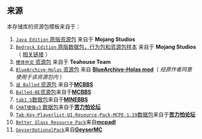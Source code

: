 ## 来源

本存储库的资源包模板来自于：

1. [`Java Edition` 原版资源包](https://github.com/MC-Schale-Server/Resource-packs/tree/main/Samples/ResourcePack%201.20.1%20Java%20Edition%20Backup/assets) 来自于 **Mojang Studios**
2. [`Bedrock Edition` 原版数据包，行为包和资源包样本](https://github.com/MC-Schale-Server/Resource-packs/tree/main/Samples/bedrock-samples-1.20.80.24-preview) 来自于 **Mojang Studios**（ [相关链接](https://github.com/Mojang/bedrock-samples/releases) ）
3. [`梗体中文` 资源包](https://github.com/MC-Schale-Server/Resource-packs/tree/main/Samples/meme.teahouse.team-9b1d8d) 来自于 **Teahouse Team**
4. [`BlueArchive-Holas` 资源包](https://github.com/MC-Schale-Server/Resource-packs/tree/main/Samples/BlueArchive-Holas-mod%20ResoursePack) 来自 [**BlueArchive-Holas mod**](https://www.mcmod.cn/class/10170.html)（ *经原作者同意使用于该资源包内* ）
5. [`谣 Balled` 资源包](https://github.com/MC-Schale-Server/Resource-packs/tree/main/Samples/%5B1.14.x%5DBallad%201.1.0) 来自于[**MCBBS**](https://www.mcbbs.net/thread-807365-1-1.html)
6. [`Balled-BE`资源包](https://github.com/MC-Schale-Server/Resource-packs/tree/main/Samples/Balled-BE)来自于[**MCBBS**](https://www.mcbbs.net/thread-807365-1-1.html)
7. [`tab1.5`数据包](https://github.com/MC-Schale-Server/Resource-packs/tree/main/Samples/tab1.5)来自于[**MINEBBS**](https://www.minebbs.com/resources/tab.1227/)
8. [`CHAT增强v3` 数据包](https://github.com/MC-Schale-Server/Resource-packs/tree/main/Samples/CHAT%E5%A2%9E%E5%BC%BAv3)来自于[**苦力怕论坛**](https://klpbbs.com/thread-87926-1-1.html)
9. [`Tab-Key-Playerlist-UI-Resource-Pack-MCPE-1.19`数据包](https://github.com/MC-Schale-Server/Resource-packs/tree/main/Samples/Tab-Key-Playerlist-UI-Resource-Pack-MCPE-1.19)来自于[**苦力怕论坛**](https://klpbbs.com/thread-98737-1-1.html)
10. [`Better Glass Resource Pack`](https://github.com/MC-Schale-Server/Resource-packs/tree/main/Samples/Better%20Glass%20Resource%20Pack)来自[**mcpadl**](https://mcpedl.com/better-glass-compatible-to-all-versions-texture-pack/)
11. [`GeyserOptionalPack`](https://github.com/MC-Schale-Server/Resource-packs/tree/main/Samples/GeyserOptionalPack)来自[**GeyserMC**](https://geysermc.org/)